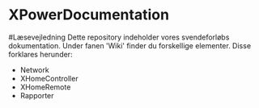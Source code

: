# XPowerDocumentation

#Læsevejledning
Dette repository indeholder vores svendeforløbs dokumentation. 
Under fanen 'Wiki' finder du forskellige elementer. Disse forklares herunder:

* Network
* XHomeController
* XHomeRemote
* Rapporter
